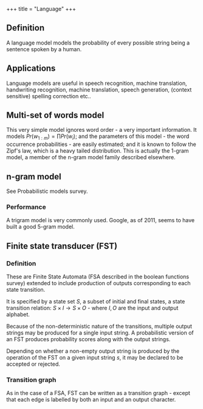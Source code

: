 +++
title = "Language"
+++

## Definition
A language model models the probability of every possible string being a sentence spoken by a human.

## Applications
Language models are useful in speech recognition, machine translation, handwriting recognition, machine translation, speech generation, (context sensitive) spelling correction etc..

## Multi-set of words model
This very simple model ignores word order - a very important information. It models $Pr(w_{1:m}) = \prod Pr(w_i)$; and the parameters of this model - the word occurrence probabilities - are easily estimated; and it is known to follow the Zipf's law, which is a heavy tailed distribution. This is actually the 1-gram model, a member of the n-gram model family described elsewhere.

## n-gram model
See Probabilistic models survey.

### Performance
A trigram model is very commonly used. Google, as of 2011, seems to have built a good 5-gram model.

## Finite state transducer (FST)
### Definition
These are Finite State Automata (FSA described in the boolean functions survey) extended to include production of outputs corresponding to each state transition.

It is specified by a state set $S$, a subset of initial and final states, a state transition relation: $S \times I \to S \times O$ - where $I, O$ are the input and output alphabet.

Because of the non-deterministic nature of the transitions, multiple output strings may be produced for a single input string. A probabilistic version of an FST produces probability scores along with the output strings.

Depending on whether a non-empty output string is produced by the operation of the FST on a given input string $s$, it may be declared to be accepted or rejected.

### Transition graph
As in the case of a FSA, FST can be written as a transition graph - except that each edge is labelled by both an input and an output character.

